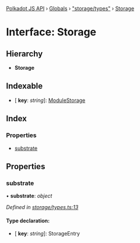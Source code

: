 [Polkadot JS API](../README.md) › [Globals](../globals.md) › ["storage/types"](../modules/_storage_types_.md) › [Storage](_storage_types_.storage.md)

# Interface: Storage

## Hierarchy

* **Storage**

## Indexable

* \[ **key**: *string*\]: [ModuleStorage](_storage_types_.modulestorage.md)

## Index

### Properties

* [substrate](_storage_types_.storage.md#substrate)

## Properties

###  substrate

• **substrate**: *object*

*Defined in [storage/types.ts:13](https://github.com/polkadot-js/api/blob/21ac0ac2fb/packages/api-metadata/src/storage/types.ts#L13)*

#### Type declaration:

* \[ **key**: *string*\]: StorageEntry
